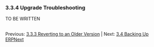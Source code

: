 ### 3.3.4 Upgrade Troubleshooting

TO BE WRITTEN<br /><br />

Previous: [3.3.3 Reverting to an Older Version](revert.md "Reverting to an Older Version") | Next: [3.4 Backing Up ERPNext](backup.md "Backing Up ERPNext")
